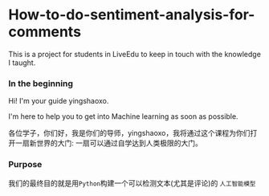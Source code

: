 # How-to-do-sentiment-analysis-for-comments

This is a project for students in LiveEdu to keep in touch with the knowledge I taught.

### In the beginning

Hi! I'm your guide yingshaoxo. 

I'm here to help you to get into Machine learning as soon as possible.

各位学子，你们好，我是你们的导师，yingshaoxo，我将通过这个课程为你们打开一扇新世界的大门: 一扇可以通过自学达到人类极限的大门。

### Purpose

我们的最终目的就是用`Python`构建一个可以检测文本(尤其是评论)的 `人工智能模型`
